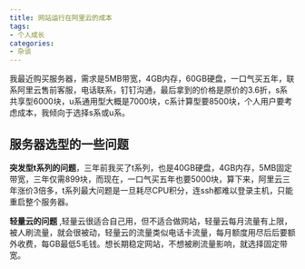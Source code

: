 ```yaml
---
title: 网站运行在阿里云的成本
tags:
- 个人成长
categories:
- 杂谈
---
```




我最近购买服务器，需求是5MB带宽，4GB内存，60GB硬盘，一口气买五年，联系阿里云售前客服，电话联系，钉钉沟通，最后拿到的价格是原价的3.6折，s系共享型6000块，u系通用型大概是7000块，c系计算型要8500块，个人用户要考虑成本，我倾向于选择s系或u系。

## 服务器选型的一些问题

**突发型t系列的问题**，三年前我买了t系列，也是40GB硬盘，4GB内存，5MB固定带宽，三年仅需899块，而现在，一口气买五年也要5000块，算下来，阿里云三年涨价3倍多，t系列最大问题是一旦耗尽CPU积分，连ssh都难以登录主机，只能重启整个服务器。

**轻量云的问题** ,轻量云很适合自己用，但不适合做网站，轻量云每月流量有上限，被人刷流量，就会很被动，轻量云的流量类似电话卡流量，每月额度用尽后后要额外收费，每GB最低5毛钱。想长期稳定网站，不想被刷流量影响，就选择固定带宽。
